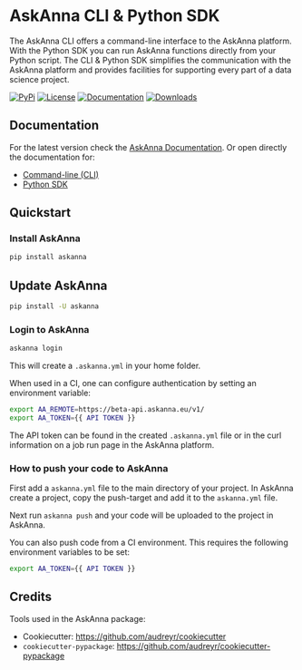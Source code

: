 # AskAnna CLI & Python SDK

The AskAnna CLI offers a command-line interface to the AskAnna platform. With the Python SDK
you can run AskAnna functions directly from your Python script. The CLI & Python SDK
simplifies the communication with the AskAnna platform and provides facilities
for supporting every part of a data science project.

[![PyPi](https://img.shields.io/pypi/v/askanna.svg)](https://pypi.org/project/askanna/)
[![License](https://img.shields.io/badge/license-Apache%202-brightgreen.svg)](https://gitlab.askanna.io/askanna/askanna-cli/-/blob/release/0.6.2/LICENSE)
[![Documentation](https://img.shields.io/badge/docs-latest-success.svg)](https://docs.askanna.io/)
[![Downloads](https://pepy.tech/badge/askanna)](https://pepy.tech/project/askanna)

## Documentation

For the latest version check the
[AskAnna Documentation](https://docs.askanna.io/). Or open directly the documentation for:

* [Command-line (CLI)](https://docs.askanna.io/cli/)
* [Python SDK](https://docs.askanna.io/python-sdk/)

## Quickstart

### Install AskAnna

```bash
pip install askanna
```

## Update AskAnna

```bash
pip install -U askanna
```

### Login to AskAnna

```bash
askanna login
```

This will create a `.askanna.yml` in your home folder.

When used in a CI, one can configure authentication by setting an environment
variable:

```bash
export AA_REMOTE=https://beta-api.askanna.eu/v1/
export AA_TOKEN={{ API TOKEN }}
```

The API token can be found in the created `.askanna.yml` file or in the
curl information on a job run page in the AskAnna platform.

### How to push your code to AskAnna

First add a `askanna.yml` file to the main directory of your project. In
AskAnna create a project, copy the push-target and add it to the `askanna.yml`
file.

Next run `askanna push` and your code will be uploaded to the project in
AskAnna.

You can also push code from a CI environment. This requires the following
environment variables to be set:

```bash
export AA_TOKEN={{ API TOKEN }}
```

## Credits

Tools used in the AskAnna package:

* Cookiecutter: https://github.com/audreyr/cookiecutter
* `cookiecutter-pypackage`: https://github.com/audreyr/cookiecutter-pypackage

